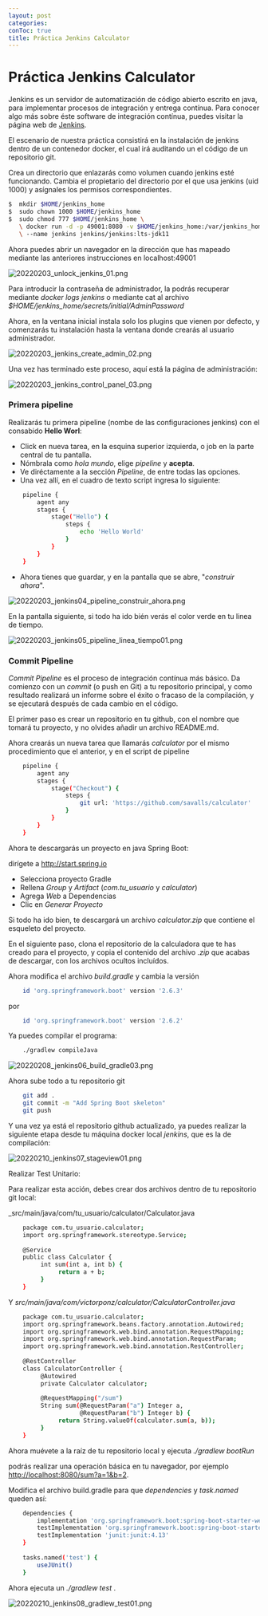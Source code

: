 ```yaml
---
layout: post
categories: 
conToc: true
title: Práctica Jenkins Calculator
---
```





# Práctica Jenkins Calculator


Jenkins es un servidor de automatización de código abierto escrito en java, para implementar procesos de integración y entrega contínua.  Para conocer algo más sobre éste software de integración contínua,  puedes visitar la página web de [Jenkins](https://www.jenkins.io/).

El escenario de nuestra práctica consistirá en la instalación de jenkins dentro de un contenedor docker, el cual irá auditando un el código de un repositorio git.

Crea un directorio que enlazarás como volumen cuando jenkins esté funcionando.
Cambia el propietario del directorio por el que usa jenkins (uid 1000) y asígnales los permisos correspondientes.

```bash
$  mkdir $HOME/jenkins_home
$  sudo chown 1000 $HOME/jenkins_home
$  sudo chmod 777 $HOME/jenkins_home \
   \ docker run -d -p 49001:8080 -v $HOME/jenkins_home:/var/jenkins_home \
   \ --name jenkins jenkins/jenkins:lts-jdk11
```

Ahora puedes abrir un navegador en la dirección que has mapeado mediante las anteriores instrucciones en localhost:49001


        
![20220203_unlock_jenkins_01.png](../assets/img/20220203_unlock_jenkins_01.png)


Para introducir la contraseña de administrador, la podrás recuperar mediante _docker logs jenkins_ o mediante cat al archivo _$HOME/jenkins_home/secrets/initial/AdminPassword_


Ahora, en la ventana inicial instala solo los plugins que vienen por defecto, y comenzarás tu instalación hasta la ventana donde crearás al usuario administrador.

![20220203_jenkins_create_admin_02.png](../assets/img/20220203_jenkins_create_admin_02.png)


Una vez has terminado este proceso, aquí está la página de administración:


![20220203_jenkins_control_panel_03.png](../assets/img/20220203_jenkins_control_panel_03.png)



### Primera pipeline

Realizarás tu primera pipeline (nombe de las configuraciones jenkins) con el consabido __Hello Worl__:

- Click en nueva tarea, en la esquina superior izquierda, o job en la parte central de tu pantalla.
- Nómbrala como _hola mundo_, elige _pipeline_  y __acepta__.
- Ve diréctamente a la sección _Pipeline_, de entre todas las opciones.
- Una vez allí, en el cuadro de texto script ingresa lo siguiente:

```bash
    pipeline {
    	agent any
    	stages {
    		stage("Hello") {
    			steps {
    				echo 'Hello World'		
    			}
    		}
    	}
    }
```

- Ahora tienes que guardar, y en la pantalla que se abre,  "_construir ahora_".

![20220203_jenkins04_pipeline_construir_ahora.png](../assets/img/20220203_jenkins04_pipeline_construir_ahora.png)


En la pantalla siguiente, si todo ha ido bién verás el color verde en tu linea de tiempo.


![20220203_jenkins05_pipeline_linea_tiempo01.png](../assets/img/20220203_jenkins05_pipeline_linea_tiempo01.png)




### Commit Pipeline

_Commit Pipeline_ es el proceso de integración contínua más básico.
Da comienzo con un _commit_ (o push en Git) a tu repositorio principal, y como resultado realizará un informe sobre el éxito o fracaso de la compilación, y se ejecutará después de cada cambio en el código.


El primer paso es crear un repositorio en tu github, con el nombre que tomará tu proyecto, y no olvides añadir un archivo README.md.

Ahora crearás un nueva tarea que llamarás _calculator_ por el mismo procedimiento que el anterior, y en el script de pipeline 

```bash
    pipeline {
        agent any
        stages {
            stage("Checkout") {
                steps {
                    git url: 'https://github.com/savalls/calculator'
                }
            }
        }
    }
```



Ahora te descargarás un proyecto en java Spring Boot:

dirígete a http://start.spring.io 
* Selecciona proyecto Gradle
* Rellena _Group_ y _Artifact_ (_com.tu_usuario_ y _calculator_) 
* Agrega _Web_ a Dependencias
* Clic en _Generar Proyecto_

Si todo ha ido bien, te descargará un archivo _calculator.zip_ que contiene el esqueleto del proyecto.

En el siguiente paso, clona el repositorio de la calculadora que te has creado para el proyecto, y copia el contenido del archivo _.zip_ que acabas  de descargar, con los archivos ocultos incluídos.

Ahora modifica el archivo _build.gradle_ y cambia la versión 


```bash
    id 'org.springframework.boot' version '2.6.3'
```

por

```bash
    id 'org.springframework.boot' version '2.6.2'
```

Ya puedes compilar el programa:

```bash
    ./gradlew compileJava
```
![20220208_jenkins06_build_gradle03.png](../assets/img/20220208_jenkins06_build_gradle03.png)


Ahora sube todo a tu repositorio git
```bash
    git add .
    git commit -m "Add Spring Boot skeleton"
    git push
```


Y una vez ya está el repositorio github actualizado, ya puedes realizar la siguiente etapa desde tu máquina docker local _jenkins_, que es la de compilación:

![20220210_jenkins07_stageview01.png](../assets/img/20220210_jenkins07_stageview01.png)

Realizar Test Unitario:

Para realizar esta acción, debes crear dos archivos dentro de tu repositorio git local:

_src/main/java/com/tu_usuario/calculator/Calculator.java
```bash
    package com.tu_usuario.calculator;
    import org.springframework.stereotype.Service;
    
    @Service
    public class Calculator {
         int sum(int a, int b) {
              return a + b;
         }
    }
```

Y
_src/main/java/com/victorponz/calculator/CalculatorController.java_
```bash
    package com.tu_usuario.calculator;
    import org.springframework.beans.factory.annotation.Autowired;
    import org.springframework.web.bind.annotation.RequestMapping;
    import org.springframework.web.bind.annotation.RequestParam;
    import org.springframework.web.bind.annotation.RestController;
    
    @RestController
    class CalculatorController {
         @Autowired
         private Calculator calculator;
    
         @RequestMapping("/sum")
         String sum(@RequestParam("a") Integer a, 
                    @RequestParam("b") Integer b) {
              return String.valueOf(calculator.sum(a, b));
         }
    }
```

Ahora muévete a la raíz de tu repositorio local y ejecuta _./gradlew bootRun_

podrás realizar una operación básica en tu navegador, por ejemplo  [http://localhost:8080/sum?a=1&b=2](http://localhost:8080/sum?a=1&b=2).

Modifica el archivo build.gradle para que _dependencies_ y _task.named_ queden así:

```bash
    dependencies {
    	implementation 'org.springframework.boot:spring-boot-starter-web'
    	testImplementation 'org.springframework.boot:spring-boot-starter-test'
    	testImplementation 'junit:junit:4.13'
    }
    
    tasks.named('test') {
    	useJUnit()
    }
```

Ahora ejecuta un _./gradlew test_ .

![20220210_jenkins08_gradlew_test01.png](../assets/img/20220210_jenkins08_gradlew_test01.png)

